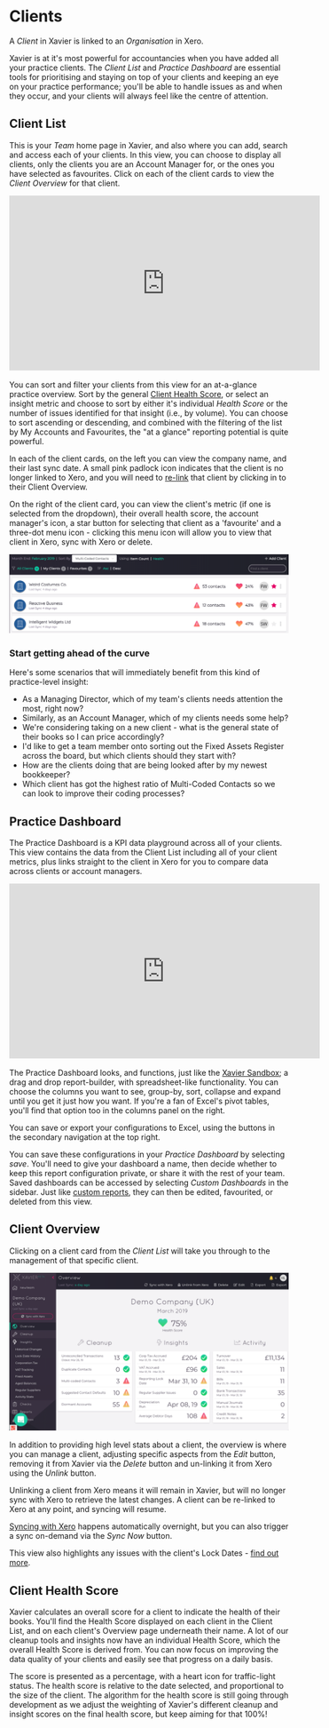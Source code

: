 # Clients

A *Client* in Xavier is linked to an *Organisation* in Xero.  

Xavier is at it's most powerful for accountancies when you have added all your practice clients. The *Client List* and *Practice Dashboard* are 
essential tools for prioritising and staying on top of your clients and keeping an eye on your practice performance; 
you'll be able to handle issues as and when they occur, and your clients will always feel like the centre of attention. 

## Client List

This is your *Team* home page in Xavier, and also where you can add, search and access each of your clients. 
In this view, you can choose to display all clients, only the clients you are an Account Manager for, 
or the ones you have selected as favourites. Click on each of the client cards to view the *Client Overview* for that client.

<iframe width="560" height="315" src="https://www.youtube.com/embed/TJ0_MaW1rP8?rel=0" frameborder="0" allow="autoplay; encrypted-media" allowfullscreen></iframe>

You can sort and filter your clients from this view for an at-a-glance practice overview. 
Sort by the general [Client Health Score](/clients.html#client-health-score), or select an insight metric and choose to sort by either it's individual *Health Score* 
or the number of issues identified for that insight (i.e., by volume). You can choose to sort ascending or descending, 
and combined with the filtering of the list by My Accounts and Favourites, the "at a glance" reporting potential is 
quite powerful.

In each of the client cards, on the left you can view the company name, and their last sync date. A small pink padlock 
icon indicates that the client is no longer linked to Xero, and you will need to [re-link](https://help.xavier-analytics.com/xero-integration.html#managing-the-xero-connection) 
that client by clicking in to their Client Overview.

On the right of the client card, you can view the client's metric (if one is selected from the dropdown), 
their overall health score, the account manager's icon, a star button for selecting that client as a 'favourite' and a 
three-dot menu icon - clicking this menu icon will allow you to view that client in Xero, sync with Xero or delete.  

![Client Cards in the Client List](./images/client-list-snippet.png) 

### Start getting ahead of the curve

Here's some scenarios that will immediately benefit from this kind of practice-level insight:

* As a Managing Director, which of my team's clients needs attention the most, right now?
* Similarly, as an Account Manager, which of my clients needs some help?
* We're considering taking on a new client - what is the general state of their books so I can price accordingly?
* I'd like to get a team member onto sorting out the Fixed Assets Register across the board, but which clients should they start with?
* How are the clients doing that are being looked after by my newest bookkeeper?
* Which client has got the highest ratio of Multi-Coded Contacts so we can look to improve their coding processes?

## Practice Dashboard

The Practice Dashboard is a KPI data playground across all of your clients. This view contains the data from the Client List including 
all of your client metrics, plus links straight to the client in Xero for you to compare data across clients or account managers.  

<iframe width="560" height="315" src="https://www.youtube.com/embed/K9MX2tsKMW4?rel=0" frameborder="0" allow="autoplay; encrypted-media" allowfullscreen></iframe>
 
The Practice Dashboard looks, and functions, just like the [Xavier Sandbox](https://help.xavier-analytics.com/sandbox-reporting.html#customising-the-sandbox); 
a drag and drop report-builder, with 
spreadsheet-like functionality. You can choose the columns you want to see, group-by, sort, collapse and expand until 
you get it just how you want. If you're a fan of Excel's pivot tables, you'll find that option too in the columns panel 
on the right.

You can save or export your configurations to Excel, using the buttons in the secondary navigation at the top right. 

You can save these configurations in your *Practice Dashboard* by selecting *save*. 
You'll need to give your dashboard a name, then decide whether to keep this report configuration private, or share it with the rest of your team.
Saved dashboards can be accessed by selecting *Custom Dashboards* in the sidebar. Just like 
[custom reports](https://help.xavier-analytics.com/sandbox-reporting.html#custom-reports), they can then be edited, 
favourited, or deleted from this view.  

## Client Overview
Clicking on a client card from the *Client List* will take you through to the management of that specific client.

![Client Overview](./images/client-overview.png)

In addition to providing high level stats about a client, the overview is where you can manage a client, 
adjusting specific aspects from the *Edit* button, removing it from Xavier via the *Delete* button and un-linking it from
Xero using the *Unlink* button. 

Unlinking a client from Xero means it will remain in Xavier, but will no longer sync with Xero to retrieve the latest 
changes. A client can be re-linked to Xero at any point, and syncing will resume.  

[Syncing with Xero](/xero-integration.md#syncing) happens automatically overnight, but you can also trigger a sync on-demand 
via the *Sync Now* button. 

This view also highlights any issues with the client's Lock Dates - [find out more](/team-management.md#lock-dates).

## Client Health Score

Xavier calculates an overall score for a client to indicate the health of their books. You'll find the Health Score 
displayed on each client in the Client List, and on each client's Overview page underneath their name. A lot of our cleanup tools and insights 
now have an individual Health Score, which the overall Health Score is derived from. You can now focus on improving the 
data quality of your clients and easily see that progress on a daily basis.

The score is presented as a percentage, with a heart icon for traffic-light status. The health score is relative to the 
date selected, and proportional to the size of the client. The algorithm for the health score is still going through 
development as we adjust the weighting of Xavier's different cleanup and insight scores on the final health score, but keep aiming for that 100%!

